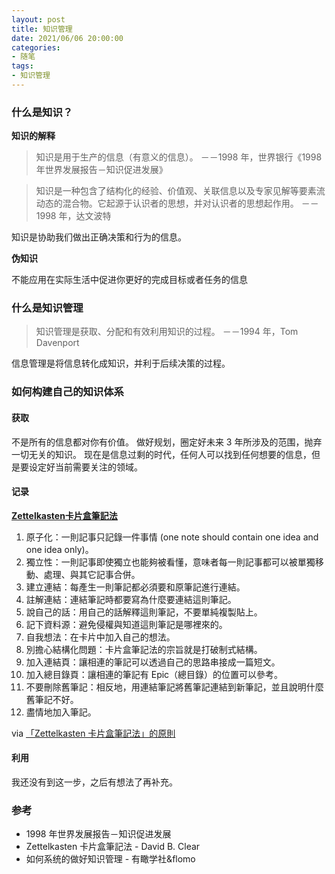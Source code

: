 ```yaml
---
layout: post
title: 知识管理
date: 2021/06/06 20:00:00
categories:
- 随笔
tags:
- 知识管理
---
```


### 什么是知识？

**知识的解释**

> 知识是用于生产的信息（有意义的信息）。
> －－1998 年，世界银行《1998 年世界发展报告－知识促进发展》

> 知识是一种包含了结构化的经验、价值观、关联信息以及专家见解等要素流动态的混合物。它起源于认识者的思想，并对认识者的思想起作用。
> －－1998 年，达文波特

知识是协助我们做出正确决策和行为的信息。

**伪知识**

不能应用在实际生活中促进你更好的完成目标或者任务的信息

### 什么是知识管理

> 知识管理是获取、分配和有效利用知识的过程。
> －－1994 年，Tom Davenport

信息管理是将信息转化成知识，并利于后续决策的过程。

### 如何构建自己的知识体系

#### 获取

不是所有的信息都对你有价值。
做好规划，圈定好未来 3 年所涉及的范围，抛弃一切无关的知识。
现在是信息过剩的时代，任何人可以找到任何想要的信息，但是要设定好当前需要关注的领域。

#### 记录

**[Zettelkasten卡片盒筆記法](https://reurl.cc/E7Oyag)**

1. 原子化：一則記事只記錄一件事情 (one note should contain one idea and one idea only)。
2. 獨立性：一則記事即使獨立也能夠被看懂，意味者每一則記事都可以被單獨移動、處理、與其它記事合併。
3. 建立連結：每產生一則筆記都必須要和原筆記進行連結。
4. 註解連結：連結筆記時都要寫為什麼要連結這則筆記。
5. 說自己的話：用自己的話解釋這則筆記，不要單純複製貼上。
6. 記下資料源：避免侵權與知道這則筆記是哪裡來的。
7. 自我想法：在卡片中加入自己的想法。
8. 別擔心結構化問題：卡片盒筆記法的宗旨就是打破制式結構。
9. 加入連結頁：讓相連的筆記可以透過自己的思路串接成一篇短文。
10. 加入總目錄頁：讓相連的筆記有 Epic（總目錄）的位置可以參考。
11. 不要刪除舊筆記：相反地，用連結筆記將舊筆記連結到新筆記，並且說明什麼舊筆記不好。
12. 盡情地加入筆記。

via [「Zettelkasten 卡片盒筆記法」的原則](https://medium.com/pm%E7%9A%84%E7%94%9F%E7%94%A2%E5%8A%9B%E5%B7%A5%E5%85%B7%E7%AE%B1/zettelkasten%E5%8D%A1%E7%89%87%E7%9B%92%E7%AD%86%E8%A8%98%E6%B3%95-%E5%BB%BA%E7%AB%8B%E7%9F%A5%E8%AD%98%E9%80%A3%E7%B5%90%E7%B6%B2%E8%B7%AF%E4%BE%86%E6%B4%BB%E7%94%A8%E7%AD%86%E8%A8%98-f85a91729521)

#### 利用

我还没有到这一步，之后有想法了再补充。

### 参考

- 1998 年世界发展报告－知识促进发展
- Zettelkasten 卡片盒筆記法 - David B. Clear
- 如何系统的做好知识管理 - 有瞰学社&flomo
